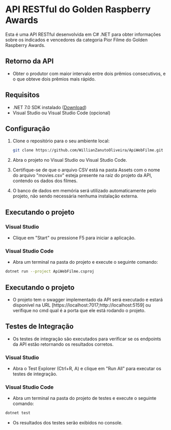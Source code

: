 # API RESTful do Golden Raspberry Awards

Esta é uma API RESTful desenvolvida em C# .NET para obter informações sobre os indicados e vencedores da categoria Pior Filme do Golden Raspberry Awards.

## Retorno da API
- Obter o produtor com maior intervalo entre dois prêmios consecutivos, e o que obteve dois prêmios mais rápido.

## Requisitos

- .NET 7.0 SDK instalado ([Download](https://dotnet.microsoft.com/pt-br/download/dotnet/7.0))
- Visual Studio ou Visual Studio Code (opcional)

## Configuração

1. Clone o repositório para o seu ambiente local:
   ```bash
   git clone https://github.com/WillianZanutoOliveira/ApiWebFilme.git
   ```
   
2. Abra o projeto no Visual Studio ou Visual Studio Code.

3. Certifique-se de que o arquivo CSV está na pasta Assets com o nome do arquivo "movies.csv" esteja presente na raiz do projeto da API, contendo os dados dos filmes.

4. O banco de dados em memória será utilizado automaticamente pelo projeto, não sendo necessária nenhuma instalação externa.

## Executando o projeto

### Visual Studio

- Clique em "Start" ou pressione F5 para iniciar a aplicação.

### Visual Studio Code

- Abra um terminal na pasta do projeto e execute o seguinte comando:

```bash
dotnet run --project ApiWebFilme.csproj
```

## Executando o projeto

- O projeto tem o swagger implementado da API será executado e estará disponível na URL [https://localhost:7017;http://localhost:5159] ou verifique no cmd qual é a porta que ele está rodando o projeto.

## Testes de Integração

- Os testes de integração são executados para verificar se os endpoints da API estão retornando os resultados corretos.

### Visual Studio

- Abra o Test Explorer (Ctrl+R, A) e clique em "Run All" para executar os testes de integração.

### Visual Studio Code

- Abra um terminal na pasta do projeto de testes e execute o seguinte comando:

```bash
dotnet test
```

- Os resultados dos testes serão exibidos no console.